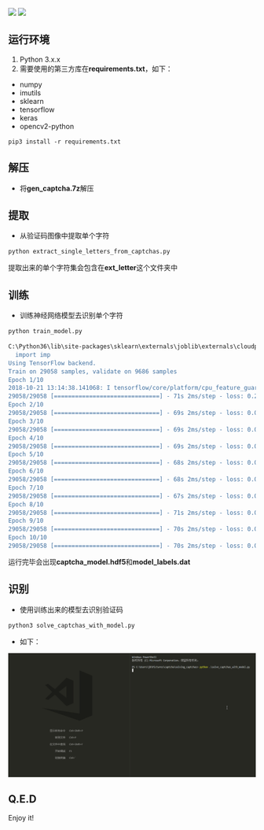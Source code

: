 
![](https://img.shields.io/badge/licence-Apache2.0-ff69b4.svg)
![](https://img.shields.io/badge/build-pass-0f9d58.svg)

## 运行环境


1. Python 3.x.x
2. 需要使用的第三方库在**requirements.txt**，如下：
- numpy
- imutils
- sklearn
- tensorflow
- keras
- opencv2-python

```
pip3 install -r requirements.txt
```

## 解压

- 将**gen_captcha.7z**解压

## 提取

- 从验证码图像中提取单个字符

```sh
python extract_single_letters_from_captchas.py
```

提取出来的单个字符集会包含在**ext_letter**这个文件夹中

## 训练

- 训练神经网络模型去识别单个字符

```sh
python train_model.py
```
```sh
C:\Python36\lib\site-packages\sklearn\externals\joblib\externals\cloudpickle\cloudpickle.py:47: DeprecationWarning: the imp module is deprecated in favour of importlib; see the module's documentation for alternative uses
  import imp
Using TensorFlow backend.
Train on 29058 samples, validate on 9686 samples
Epoch 1/10
2018-10-21 13:14:38.141068: I tensorflow/core/platform/cpu_feature_guard.cc:141] Your CPU supports instructions that this TensorFlow binary was not compiled to use: AVX2
29058/29058 [==============================] - 71s 2ms/step - loss: 0.2356 - acc: 0.9422 - val_loss: 0.0273 - val_acc: 0.9935
Epoch 2/10
29058/29058 [==============================] - 69s 2ms/step - loss: 0.0148 - acc: 0.9959 - val_loss: 0.0130 - val_acc: 0.9959
Epoch 3/10
29058/29058 [==============================] - 69s 2ms/step - loss: 0.0064 - acc: 0.9981 - val_loss: 0.0069 - val_acc: 0.9982
Epoch 4/10
29058/29058 [==============================] - 69s 2ms/step - loss: 0.0054 - acc: 0.9986 - val_loss: 0.0647 - val_acc: 0.9783
Epoch 5/10
29058/29058 [==============================] - 68s 2ms/step - loss: 0.0071 - acc: 0.9983 - val_loss: 0.0249 - val_acc: 0.9926
Epoch 6/10
29058/29058 [==============================] - 68s 2ms/step - loss: 0.0035 - acc: 0.9991 - val_loss: 0.0084 - val_acc: 0.9976
Epoch 7/10
29058/29058 [==============================] - 67s 2ms/step - loss: 0.0012 - acc: 0.9997 - val_loss: 0.0055 - val_acc: 0.9987
Epoch 8/10
29058/29058 [==============================] - 71s 2ms/step - loss: 0.0047 - acc: 0.9988 - val_loss: 0.0130 - val_acc: 0.9953
Epoch 9/10
29058/29058 [==============================] - 70s 2ms/step - loss: 0.0044 - acc: 0.9989 - val_loss: 0.0098 - val_acc: 0.9978
Epoch 10/10
29058/29058 [==============================] - 70s 2ms/step - loss: 0.0038 - acc: 0.9988 - val_loss: 0.0106 - val_acc: 0.9974
```

运行完毕会出现**captcha_model.hdf5**和**model_labels.dat**


## 识别

- 使用训练出来的模型去识别验证码

```sh
python3 solve_captchas_with_model.py
```

- 如下：

<img src="img\captcha.gif"></img>

## Q.E.D

Enjoy it!